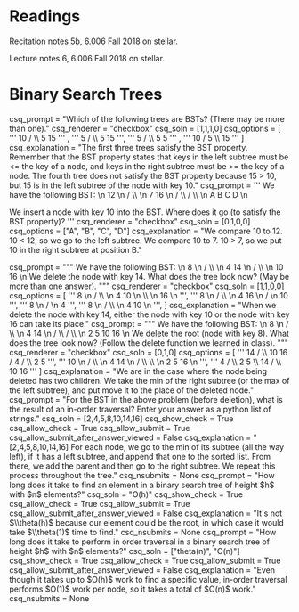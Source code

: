 # Readings
Recitation notes 5b, 6.006 Fall 2018 on stellar.

Lecture notes 6, 6.006 Fall 2018 on stellar.
# Binary Search Trees


<question multiplechoice>
csq_prompt = "Which of the following trees are BSTs? (There may be more than one)."
csq_renderer = "checkbox"
csq_soln = [1,1,1,0]
csq_options =  [
'''
         10
        /  \\
      5      15
'''
,
'''
         5
       /  \\
     5     15
''',
'''
        5
      /  \\
    5      5
'''
,
'''
          10
        /   
      5
       \\
         15
'''
]
csq_explanation = "The first three trees satisfy the BST property. Remember that the BST property states that keys in the left subtree must be <= the key of a node, and keys in the right subtree must be >= the key of a node. The fourth tree does not satisfy the BST property because 15 > 10, but 15 is in the left subtree of the node with key 10."
</question>


<question multiplechoice>
csq_prompt = '''
We have the following BST: \n
              12 \n
            /   \\ \n
          7       16 \n
        /  \\   /   \\ \n
      A    B   C      D \n

We insert a node with key 10 into the BST. Where does it go (to satisfy the BST property)?
'''
csq_renderer = "checkbox"
csq_soln = [0,1,0,0]
csq_options =  ["A", "B", "C", "D"]
csq_explanation = "We compare 10 to 12. 10 < 12, so we go to the left subtree. We compare 10 to 7. 10 > 7, so we put 10 in the right subtree at position B."
</question>


<question multiplechoice>
csq_prompt = """
We have the following BST: \n
         8 \n
     /     \\ \n
    4        14 \n
            /    \\ \n
           10     16 \n
We delete the node with key 14. What does the tree look now? (May be more than one answer).
"""
csq_renderer = "checkbox"
csq_soln = [1,1,0,0]
csq_options =  [
'''
        8 \n
      /   \\ \n
     4      10 \n
             \\ \n
                 16 \n
''',
'''
         8 \n
       /    \\ \n
     4       16 \n
            /     \n
          10     
''',
'''
        8 \n
     /     \n
    4       
''',
'''
        8 \n
      /   \\ \n
     4      10 \n
''',
]
csq_explanation = "When we delete the node with key 14, either the node with key 10 or the node with key 16 can take its place."
</question>


<question multiplechoice>
csq_prompt = """
We have the following BST: \n
             8 \n
          /     \\ \n
         4        14 \n
       /   \\     /   \\ \n
      2      5   10     16 \n
We delete the root (node with key 8). What does the tree look now? (Follow the delete function we learned in class).
"""
csq_renderer = "checkbox"
csq_soln = [0,1,0]
csq_options =  [
'''
               14
             /   \\
           10     16
         /
        4
       /  \\
     2     5
''',
'''
          10 \n
        /     \\ \n
      4        14 \n
     /  \\        \\ \n
    2     5         16 \n
''',
'''
               4
              /  \\
            2      5
                     \\
                      14
                    /   \\
                  10      16
'''
]
csq_explanation = "We are in the case where the node being deleted has two children. We take the min of the right subtree (or the max of the left subtree), and put move it to the place of the deleted node."
</question>

<question pythonliteral>
csq_prompt = "For the BST in the above problem (before deletion), what is the result of an in-order traversal? Enter your answer as a python list of strings."
csq_soln = [2,4,5,8,10,14,16]
csq_show_check = True
csq_allow_check = True
csq_allow_submit = True
csq_allow_submit_after_answer_viewed = False
csq_explanation = "[2,4,5,8,10,14,16] For each node, we go to the min of its subtree (all the way left), if it has a left subtree, and append that one to the sorted list. From there, we add the parent and then go to the right subtree. We repeat this process throughout the tree."
csq_nsubmits = None
</question>

<question expression>
csq_prompt = "How long does it take to find an element in a binary search tree of height $h$ with $n$ elements?"
csq_soln = "O(h)"
csq_show_check = True
csq_allow_check = True
csq_allow_submit = True
csq_allow_submit_after_answer_viewed = False
csq_explanation = "It's not $\\theta(h)$ because our element could be the root, in which case it would take $\\theta(1)$ time to find."
csq_nsubmits = None
</question>

<question expression>
csq_prompt = "How long does it take to perform in order traversal in a binary search tree of height $h$ with $n$ elements?"
csq_soln = ["theta(n)", "O(n)"]
csq_show_check = True
csq_allow_check = True
csq_allow_submit = True
csq_allow_submit_after_answer_viewed = False
csq_explanation = "Even though it takes up to $O(h)$ work to find a specific value, in-order traversal performs $O(1)$ work per node, so it takes a total of $O(n)$ work."
csq_nsubmits = None
</question>
